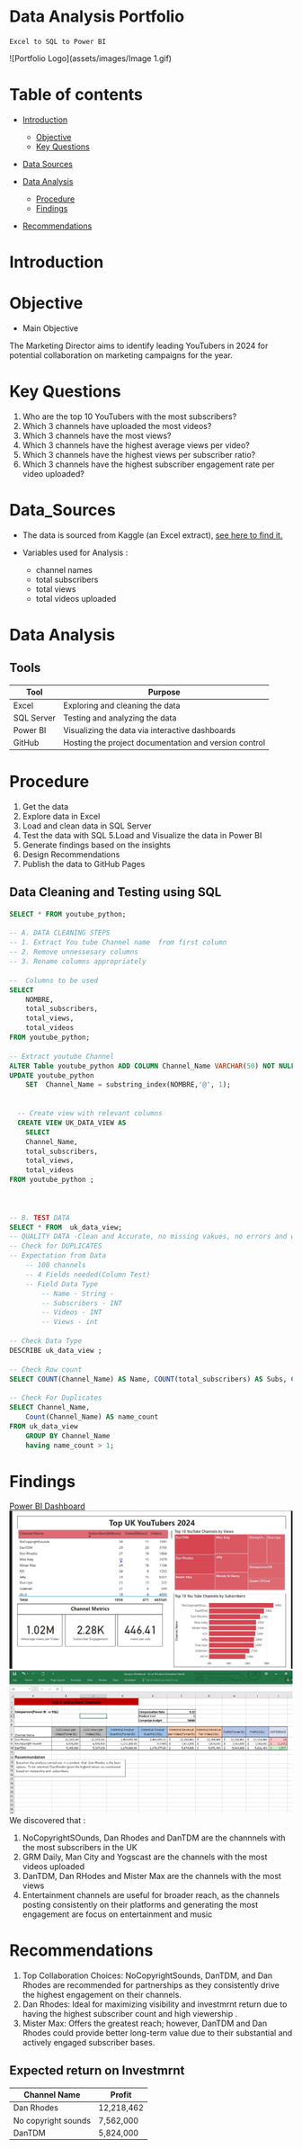 # Data Analysis Portfolio
    Excel to SQL to Power BI 

![Portfolio Logo](assets/images/Image 1.gif)
    
# Table of contents 
- [Introduction](#introduction)
    - [Objective](#objective)
    - [Key Questions](#Key_Questions)
- [Data Sources](#data_Sources)

- [Data Analysis](#data_analysis)
    - [Procedure](#Procedure)
    - [Findings](#Findings)
 
- [Recommendations](#Recommendations)


# Introduction

# Objective
- Main Objective

The Marketing Director aims to identify leading YouTubers in 2024 for potential collaboration on marketing campaigns for the year.


# Key Questions
1. Who are the top 10 YouTubers with the most subscribers?
2. Which 3 channels have uploaded the most videos?
3. Which 3 channels have the most views?
4. Which 3 channels have the highest average views per video?
5. Which 3 channels have the highest views per subscriber ratio?
6. Which 3 channels have the highest subscriber engagement rate per video uploaded?
 

# Data_Sources
- The data is sourced from Kaggle (an Excel extract), [see here to find it.](https://www.kaggle.com/datasets/bhavyadhingra00020/top-100-social-media-influencers-2024-countrywise?resource=download)

- Variables used for Analysis :
    - channel names
    - total subscribers
    - total views
    - total videos uploaded
 
 
# Data Analysis

## Tools 


| Tool | Purpose |
| --- | --- |
| Excel | Exploring and cleaning the data |
| SQL Server | Testing and analyzing the data |
| Power BI | Visualizing the data via interactive dashboards |
| GitHub | Hosting the project documentation and version control |


# Procedure
1. Get the data
2. Explore  data in Excel
3. Load and clean data in SQL Server
4. Test the data with SQL
5.Load and  Visualize the data in Power BI
6. Generate  findings based on the insights
7. Design Recommendations
8. Publish the data to GitHub Pages



## Data Cleaning and Testing using SQL

``` sql
SELECT * FROM youtube_python;

-- A. DATA CLEANING STEPS 
-- 1. Extract You tube Channel name  from first column
-- 2. Remove unnessesary columns
-- 3. Rename columns appropriately

--  Columns to be used
SELECT 
	NOMBRE,
    total_subscribers,
    total_views,
    total_videos
FROM youtube_python;

-- Extract youtube Channel
ALTER Table youtube_python ADD COLUMN Channel_Name VARCHAR(50) NOT NULL AFTER NOMBRE;
UPDATE youtube_python
	SET  Channel_Name = substring_index(NOMBRE,'@', 1);
  
  
  -- Create view with relevant columns
  CREATE VIEW UK_DATA_VIEW AS  
	SELECT 
	Channel_Name,
    total_subscribers,
    total_views,
    total_videos
FROM youtube_python ;



-- B. TEST DATA
SELECT * FROM  uk_data_view;
-- QUALITY DATA -Clean and Accurate, no missing vakues, no errors and wrong charecters
-- Check for DUPLICATES 
-- Expectation from Data
	-- 100 channels
	-- 4 Fields needed(Column Test)
    -- Field Data Type
		-- Name - String -
        -- Subscribers - INT
        -- Videos - INT 
        -- Views - int
        
-- Check Data Type     
DESCRIBE uk_data_view ;   

-- Check Row count 
SELECT COUNT(Channel_Name) AS Name, COUNT(total_subscribers) AS Subs, COUNT(total_views) AS Views, COUNT(total_videos) AS Videos FROM uk_data_view;

-- Check For Duplicates 
SELECT Channel_Name,
	Count(Channel_Name) AS name_count
FROM uk_data_view
    GROUP BY Channel_Name
    having name_count > 1;
  ```
# Findings
[Power BI Dashboard](/assets/Power%20BI%20Dashboard/You%20Tube%20Dashboard.pbix)
![Dashbpard Image](assets/images/Dashboard.jpg)
![Analysis](assets/images/Analysis.jpg)
We discovered that :
1. NoCopyrightSOunds, Dan Rhodes and DanTDM are the channnels with the most subscribers in the UK
2. GRM Daily, Man City and Yogscast are the channels with the most videos uploaded
3. DanTDM, Dan RHodes and Mister Max are the channels with the most views
4. Entertainment channels are useful for broader reach, as the channels posting consistently on their platforms and generating the most engagement are focus on entertainment and music 


# Recommendations
1. Top Collaboration Choices: NoCopyrightSounds, DanTDM, and Dan Rhodes are recommended for partnerships as they consistently drive the highest engagement on their channels.
2. Dan Rhodes: Ideal for maximizing visibility and investmrnt return due to having the highest subscriber count and high viewership .
3. Mister Max: Offers the greatest reach; however, DanTDM and Dan Rhodes could provide better long-term value due to their substantial and actively engaged subscriber bases.


## Expected return on Investmrnt

| Channel Name | Profit |
|----|----|
|Dan Rhodes|12,218,462|
|No copyright sounds|7,562,000|
|DanTDM|5,824,000|


    
    
    
    
    
    










 
  



  
